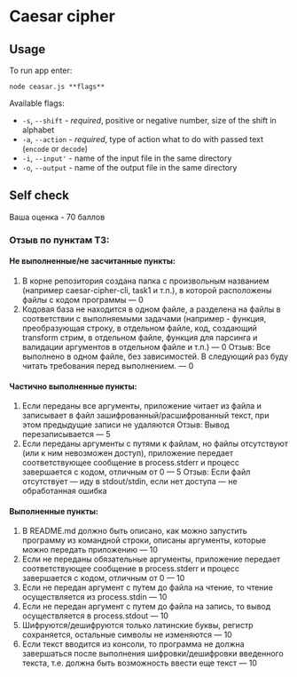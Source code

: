# Caesar cipher

## Usage
To run app enter:

`node ceasar.js **flags**`

Available flags:
- `-s`, `--shift` - *required*, positive or negative number, size of the shift in alphabet
- `-a`, `--action` - *required*, type of action what to do with passed text (`encode` or `decode`)
- `-i`, `--input'` - name of the input file in the same directory
- `-o`, `--output` - name of the output file in the same directory


## Self check
Ваша оценка - 70 баллов 

### Отзыв по пунктам ТЗ:
#### Не выполненные/не засчитанные пункты:
1) В корне репозитория создана папка с произвольным названием (например caesar-cipher-cli, task1 и т.п.), в которой расположены файлы с кодом программы — 0
2) Кодовая база не находится в одном файле, а разделена на файлы в соответствии с выполняемыми задачами (например - функция, преобразующая строку, в отдельном файле, код, создающий transform стрим, в отдельном файле, функция для парсинга и валидации аргументов в отдельном файле и т.п.)  — 0
Отзыв: Все выполнено в одном файле, без зависимостей. В следующий раз буду читать требования перед выполнением. — 0

#### Частично выполненные пункты:
1) Если переданы все аргументы, приложение читает из файла и записывает в файл зашифрованный/расшифрованный текст, при этом предыдущие записи не удаляются 
Отзыв: Вывод перезаписывается — 5
2) Если переданы аргументы с путями к файлам, но файлы отсутствуют (или к ним невозможен доступ), приложение передает соответствующее сообщение в process.stderr и прoцесс завершается с кодом, отличным от 0 — 5
Отзыв: Если файл отсутствует — иду в stdout/stdin, если нет доступа — не обработанная ошибка

#### Выполненные пункты:
1) В README.md должно быть описано, как можно запустить программу из командной строки, описаны аргументы, которые можно передать приложению  — 10
2) Если не переданы обязательные аргументы, приложение передает соответствующее сообщение в process.stderr и прoцесс завершается с кодом, отличным от 0   — 10
3) Если не передан аргумент с путем до файла на чтение, то чтение осуществляется из process.stdin   — 10
4) Если не передан аргумент с путем до файла на запись, то вывод осуществляется в process.stdout   — 10
5) Шифруются/дешифруются только латинские буквы, регистр сохраняется, остальные символы не изменяются   — 10
6) Если текст вводится из консоли, то программа не должна завершаться после выполнения шифровки/дешифровки введенного текста, т.е. должна быть возможность ввести еще текст   — 10
